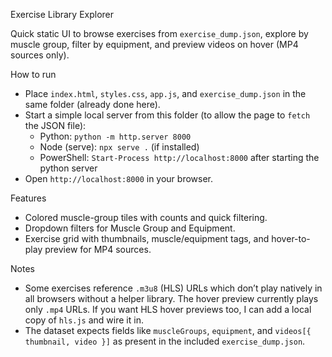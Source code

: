 Exercise Library Explorer

Quick static UI to browse exercises from `exercise_dump.json`, explore by muscle group, filter by equipment, and preview videos on hover (MP4 sources only).

How to run

- Place `index.html`, `styles.css`, `app.js`, and `exercise_dump.json` in the same folder (already done here).
- Start a simple local server from this folder (to allow the page to `fetch` the JSON file):
  - Python: `python -m http.server 8000`
  - Node (serve): `npx serve .` (if installed)
  - PowerShell: `Start-Process http://localhost:8000` after starting the python server
- Open `http://localhost:8000` in your browser.

Features

- Colored muscle-group tiles with counts and quick filtering.
- Dropdown filters for Muscle Group and Equipment.
- Exercise grid with thumbnails, muscle/equipment tags, and hover-to-play preview for MP4 sources.

Notes

- Some exercises reference `.m3u8` (HLS) URLs which don’t play natively in all browsers without a helper library. The hover preview currently plays only `.mp4` URLs. If you want HLS hover previews too, I can add a local copy of `hls.js` and wire it in.
- The dataset expects fields like `muscleGroups`, `equipment`, and `videos[{ thumbnail, video }]` as present in the included `exercise_dump.json`.

